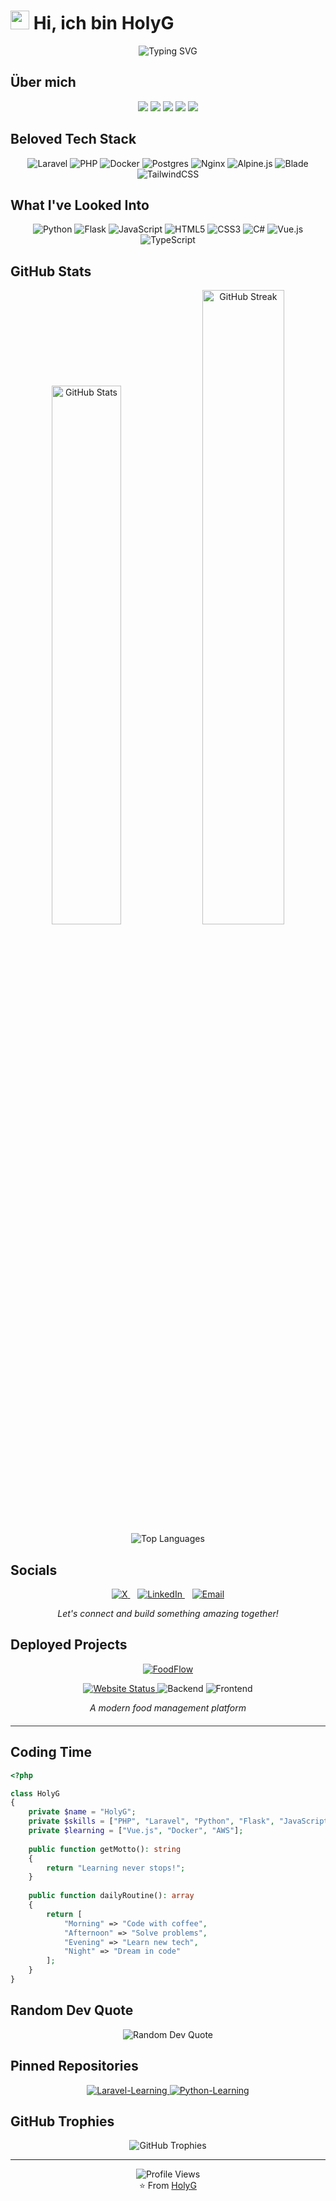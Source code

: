 # <img src="https://media.giphy.com/media/v1.Y2lkPTc5MGI3NjExemFuZ2I0ZzdkYjF4cmtrazRrNHo0YTU2OGFwNnl5YXRrdDIyNzQ4byZlcD12MV9naWZzX3NlYXJjaCZjdD1n/bGgsc5mWoryfgKBx1u/giphy.gif" width="30px"> Hi, ich bin HolyG

<div align="center">
  <img src="https://readme-typing-svg.herokuapp.com?font=Fira+Code&pause=1000&color=fe428e&random=false&width=435&lines=Passionate+PHP+%26+Laravel+Developer;Tailwind+%26+Vite+Enthusiast;HomeLab+Proxmox VE+Dreamer;Always+Learning+New+Technologies" alt="Typing SVG" />
</div>

## Über mich

<div align="center">

<a href="#"><img src="https://img.shields.io/badge/👨‍💻_Developer-Passionate-8A2BE2?style=for-the-badge&logoColor=white&labelColor=8A2BE2&color=8A2BE2"/></a>
<a href="#"><img src="https://img.shields.io/badge/🔍_Focus_Laravel_&_Networking-FF2D20?style=for-the-badge&logoColor=white&labelColor=FF2D20&color=FF2D20"/></a>
<a href="#"><img src="https://img.shields.io/badge/❤️_Favorite_PHP_&_Laravel-777BB4?style=for-the-badge&logoColor=white&labelColor=777BB4&color=777BB4"/></a>
<a href="#"><img src="https://img.shields.io/badge/🧠_Always_Learning_New_Tech-38B2AC?style=for-the-badge&logoColor=white&labelColor=38B2AC&color=38B2AC"/></a>
<a href="#"><img src="https://img.shields.io/badge/☕_Kaffee_→_Code-6F4E37?style=for-the-badge&logoColor=white&labelColor=6F4E37&color=6F4E37"/></a>

</div>

## Beloved Tech Stack

<div align="center">
  
  ![Laravel](https://img.shields.io/badge/laravel-%23FF2D20.svg?style=for-the-badge&logo=laravel&logoColor=white)
  ![PHP](https://img.shields.io/badge/php-%23777BB4.svg?style=for-the-badge&logo=php&logoColor=white)
  ![Docker](https://img.shields.io/badge/docker-%230db7ed.svg?style=for-the-badge&logo=docker&logoColor=white)
  ![Postgres](https://img.shields.io/badge/postgres-%23316192.svg?style=for-the-badge&logo=postgresql&logoColor=white)
  ![Nginx](https://img.shields.io/badge/nginx-%23009639.svg?style=for-the-badge&logo=nginx&logoColor=white)
  ![Alpine.js](https://img.shields.io/badge/Alpine.js-%238BC0D0.svg?style=for-the-badge&logo=alpine.js&logoColor=black)
  ![Blade](https://img.shields.io/badge/blade-%23FF2D20.svg?style=for-the-badge&logo=laravel&logoColor=white)
  ![TailwindCSS](https://img.shields.io/badge/tailwindcss-%2338B2AC.svg?style=for-the-badge&logo=tailwind-css&logoColor=white)

</div>

## What I've Looked Into

<div align="center">
  
  ![Python](https://img.shields.io/badge/python-3670A0?style=for-the-badge&logo=python&logoColor=ffdd54)
  ![Flask](https://img.shields.io/badge/flask-%23000.svg?style=for-the-badge&logo=flask&logoColor=white)
  ![JavaScript](https://img.shields.io/badge/javascript-%23323330.svg?style=for-the-badge&logo=javascript&logoColor=%23F7DF1E)
  ![HTML5](https://img.shields.io/badge/html5-%23E34F26.svg?style=for-the-badge&logo=html5&logoColor=white)
  ![CSS3](https://img.shields.io/badge/css3-%231572B6.svg?style=for-the-badge&logo=css3&logoColor=white)
  ![C#](https://img.shields.io/badge/c%23-%23239120.svg?style=for-the-badge&logo=c-sharp&logoColor=white)
  ![Vue.js](https://img.shields.io/badge/vuejs-%2335495e.svg?style=for-the-badge&logo=vuedotjs&logoColor=%234FC08D)
  ![TypeScript](https://img.shields.io/badge/typescript-%23007ACC.svg?style=for-the-badge&logo=typescript&logoColor=white)
  
</div>

## GitHub Stats

<div align="center">
  <img src="https://github-readme-stats.vercel.app/api?username=HeiligerG&theme=radical&hide_border=true&include_all_commits=true&count_private=true" alt="GitHub Stats" width="47%" />
  <img src="https://github-readme-streak-stats.herokuapp.com/?user=HeiligerG&theme=radical&hide_border=true" alt="GitHub Streak" width="51%" />
</div>

<div align="center">
  <img src="https://github-readme-stats.vercel.app/api/top-langs/?username=HeiligerG&theme=radical&hide_border=true&include_all_commits=true&count_private=true&layout=compact" alt="Top Languages" />
</div>

## Socials

<div align="center">
  <a href="https://x.com/@the_real_holyg">
    <img src="https://img.shields.io/badge/X-%23000000.svg?style=for-the-badge&logo=X&logoColor=white" alt="X" />
  </a>
  &nbsp;&nbsp;
  <a href="https://ch.linkedin.com/in/gianluca-barbieri-a1ab6b22b?trk=people-guest_people_search-card">
    <img src="https://img.shields.io/badge/LinkedIn-%230077B5.svg?style=for-the-badge&logo=linkedin&logoColor=white" alt="LinkedIn" />
  </a>
  &nbsp;&nbsp;
  <a href="devholyg@gmail.com">
    <img src="https://img.shields.io/badge/Email-D14836?style=for-the-badge&logo=gmail&logoColor=white" alt="Email" />
  </a>
</div>
<p align="center">
  <i>Let's connect and build something amazing together!</i>
</p>

## Deployed Projects
<div align="center">
  <a href="https://foodflow.vip" target="_blank">
    <img src="https://img.shields.io/badge/FoodFlow.vip-%23FF7139.svg?style=for-the-badge&logo=firefox&logoColor=white" alt="FoodFlow" />
  </a>
  <p>
    <a href="https://foodflow.vip" target="_blank">
      <img src="https://img.shields.io/website?url=https%3A%2F%2Ffoodflow.vip&style=flat-square&logo=appveyor&label=Status&labelColor=black&color=brightgreen" alt="Website Status" />
    </a>
    <img src="https://img.shields.io/badge/Laravel-Backend-red?style=flat-square&logo=laravel&logoColor=white&labelColor=black" alt="Backend" />
    <img src="https://img.shields.io/badge/Alpine.js-Frontend-blue?style=flat-square&logo=alpine.js&logoColor=white&labelColor=black" alt="Frontend" />
  </p>
  <p align="center"><i>A modern food management platform</i></p>
</div>
<hr style="height:1px;border:none;color:#333;background-color:#333;margin-top:20px;margin-bottom:20px;" />

## Coding Time

```php
<?php

class HolyG
{
    private $name = "HolyG";
    private $skills = ["PHP", "Laravel", "Python", "Flask", "JavaScript"];
    private $learning = ["Vue.js", "Docker", "AWS"];
    
    public function getMotto(): string
    {
        return "Learning never stops!";
    }
    
    public function dailyRoutine(): array
    {
        return [
            "Morning" => "Code with coffee",
            "Afternoon" => "Solve problems",
            "Evening" => "Learn new tech",
            "Night" => "Dream in code"
        ];
    }
}
```

## Random Dev Quote
<div align="center">
  <img src="https://quotes-github-readme.vercel.app/api?type=horizontal&theme=radical" alt="Random Dev Quote" />
</div>

## Pinned Repositories
<div align="center">
  <a href="https://github.com/HeiligerG/Laravel-Learning">
    <img src="https://github-readme-stats.vercel.app/api/pin/?username=HeiligerG&repo=Laravel-Learning&theme=radical&hide_border=true" alt="Laravel-Learning" />
  </a>
  <a href="https://github.com/HeiligerG/Python-Learning">
    <img src="https://github-readme-stats.vercel.app/api/pin/?username=HeiligerG&repo=Python-Learning&theme=radical&hide_border=true" alt="Python-Learning" />
  </a>
</div>

## GitHub Trophies

<div align="center">
  <img src="https://github-profile-trophy.vercel.app/?username=HeiligerG&column=5&margin-w=15&margin-h=15&theme=radical&no-frame=true" alt="GitHub Trophies" />
</div>

---

<div align="center">
  <img src="https://komarev.com/ghpvc/?username=HeiligerG&style=flat-square&color=blueviolet" alt="Profile Views" />
  <br>
  ⭐️ From <a href="https://github.com/HeiligerG">HolyG</a>
</div>
